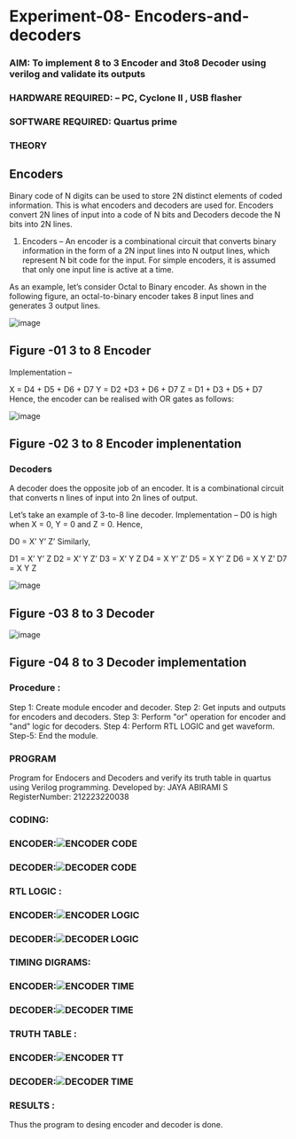 # Experiment-08- Encoders-and-decoders 
### AIM: To implement 8 to 3 Encoder and  3to8 Decoder using verilog and validate its outputs
### HARDWARE REQUIRED:  – PC, Cyclone II , USB flasher
### SOFTWARE REQUIRED:   Quartus prime
### THEORY 

## Encoders
Binary code of N digits can be used to store 2N distinct elements of coded information. This is what encoders and decoders are used for. Encoders convert 2N lines of input into a code of N bits and Decoders decode the N bits into 2N lines.

1. Encoders –
An encoder is a combinational circuit that converts binary information in the form of a 2N input lines into N output lines, which represent N bit code for the input. For simple encoders, it is assumed that only one input line is active at a time.

As an example, let’s consider Octal to Binary encoder. As shown in the following figure, an octal-to-binary encoder takes 8 input lines and generates 3 output lines.

![image](https://user-images.githubusercontent.com/36288975/171543588-bc0746df-a173-4b35-989e-5fb7d385fe8a.png)
## Figure -01 3 to 8 Encoder 


Implementation –

X = D4 + D5 + D6 + D7
Y = D2 +D3 + D6 + D7
Z = D1 + D3 + D5 + D7 
Hence, the encoder can be realised with OR gates as follows:


![image](https://user-images.githubusercontent.com/36288975/171543740-68403b82-aa93-4c98-9343-f32b14885a2e.png)
## Figure -02 3 to 8 Encoder implenentation 

 ### Decoders 
A decoder does the opposite job of an encoder. It is a combinational circuit that converts n lines of input into 2n lines of output.

Let’s take an example of 3-to-8 line decoder.
Implementation –
D0 is high when X = 0, Y = 0 and Z = 0. Hence,

D0 = X’ Y’ Z’ 
Similarly,

D1 = X’ Y’ Z
D2 = X’ Y Z’
D3 = X’ Y Z
D4 = X Y’ Z’
D5 = X Y’ Z
D6 = X Y Z’
D7 = X Y Z 


![image](https://user-images.githubusercontent.com/36288975/171543978-ee2d0671-2846-40a1-8705-507fd6287a49.png)
## Figure -03 8 to 3 Decoder 



![image](https://user-images.githubusercontent.com/36288975/171543866-5a6eace6-8683-49d7-9c4f-a7cb30ec3035.png)
## Figure -04 8 to 3 Decoder implementation 

### Procedure :
Step 1: Create module encoder and decoder.
Step 2: Get inputs and outputs for encoders and decoders.
Step 3: Perform "or" operation for encoder and "and" logic for decoders.
Step 4: Perform RTL LOGIC and get waveform.
Step-5: End the module.



### PROGRAM 

Program for Endocers and Decoders  and verify its truth table in quartus using Verilog programming.
Developed by: JAYA ABIRAMI S
RegisterNumber:  212223220038

### CODING:
### ENCODER:![ENCODER CODE](https://github.com/JayaAbirami/Experiment-08-Encoders-and-decoders-/assets/151487010/b4086d89-5712-4e56-b17f-1bf50141d010)

### DECODER:![DECODER CODE](https://github.com/JayaAbirami/Experiment-08-Encoders-and-decoders-/assets/151487010/568dd17b-7a3e-4cfc-9c8b-1a1ca5e9e30b)

### RTL LOGIC :
### ENCODER:![ENCODER LOGIC](https://github.com/JayaAbirami/Experiment-08-Encoders-and-decoders-/assets/151487010/30994301-cee2-453f-8d8a-c47998f17cc7)

### DECODER:![DECODER LOGIC](https://github.com/JayaAbirami/Experiment-08-Encoders-and-decoders-/assets/151487010/2fb2b77e-346e-40af-bb5b-e0010005ff6e)

### TIMING DIGRAMS:
### ENCODER:![ENCODER TIME](https://github.com/JayaAbirami/Experiment-08-Encoders-and-decoders-/assets/151487010/dc0cfa4a-4697-402e-9a49-e23fb2630e11)

### DECODER:![DECODER TIME](https://github.com/JayaAbirami/Experiment-08-Encoders-and-decoders-/assets/151487010/2e27295b-0bdf-438a-8bcc-a3f855ceb0fd)





### TRUTH TABLE :
### ENCODER:![ENCODER TT](https://github.com/JayaAbirami/Experiment-08-Encoders-and-decoders-/assets/151487010/1ddc566a-9900-483c-bb7e-7204676595b7)

### DECODER:![DECODER TIME](https://github.com/JayaAbirami/Experiment-08-Encoders-and-decoders-/assets/151487010/a79622c8-af1e-4e03-907f-a7dd21cb41db)

### RESULTS :
Thus the program to desing encoder and decoder is done.

